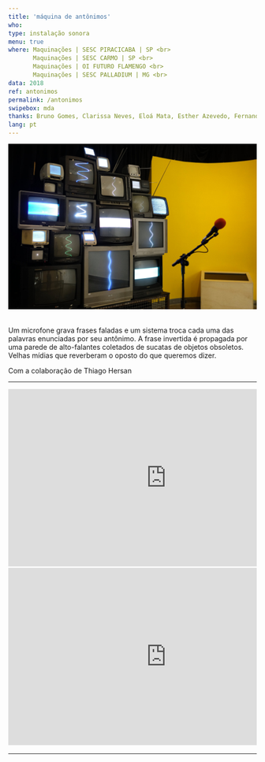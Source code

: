 ```yaml
---
title: 'máquina de antônimos'
who: 
type: instalação sonora
menu: true
where: Maquinações | SESC PIRACICABA | SP <br>
       Maquinações | SESC CARMO | SP <br>
       Maquinações | OI FUTURO FLAMENGO <br>
       Maquinações | SESC PALLADIUM | MG <br>
data: 2018
ref: antonimos
permalink: /antonimos
swipebox: mda
thanks: Bruno Gomes, Clarissa Neves, Eloá Mata, Esther Azevedo, Fernando Líbano, Gabriela Carvalho, Marcelo XY,  Marcos Lustosa, Mariana Zani, Marina Jovalangelo, Paulo Waisberg, Sara Moreno e Xande Perocco
lang: pt
---
```


<img src="../assets/posts/antonimos.jpeg" class="img-border">
<br><br>

Um microfone grava frases faladas e um sistema troca cada uma das palavras enunciadas por seu antônimo.
A frase invertida é propagada por uma parede de alto-falantes coletados de sucatas de objetos obsoletos.
Velhas mídias que reverberam o oposto do que queremos dizer.
<br>

Com a colaboração de Thiago Hersan 
<br>

--- 

<div class="row">
  <div class="column">
        <div class="video-wrapper-side video-wrapper-16x9">
            <iframe src="https://player.vimeo.com/video/329192060?title=0&byline=0&portrait=0" width="640" height="360" frameborder="0" allow="autoplay; fullscreen" allowfullscreen></iframe>
        </div>
   </div>
    <div class="column">
        <div class="video-wrapper-side video-wrapper-16x9">
            <iframe src="https://player.vimeo.com/video/329221721?title=0&byline=0&portrait=0" width="640" height="360" frameborder="0" allow="autoplay; fullscreen" allowfullscreen></iframe>
        </div>
    </div>
</div>


--- 

<br>